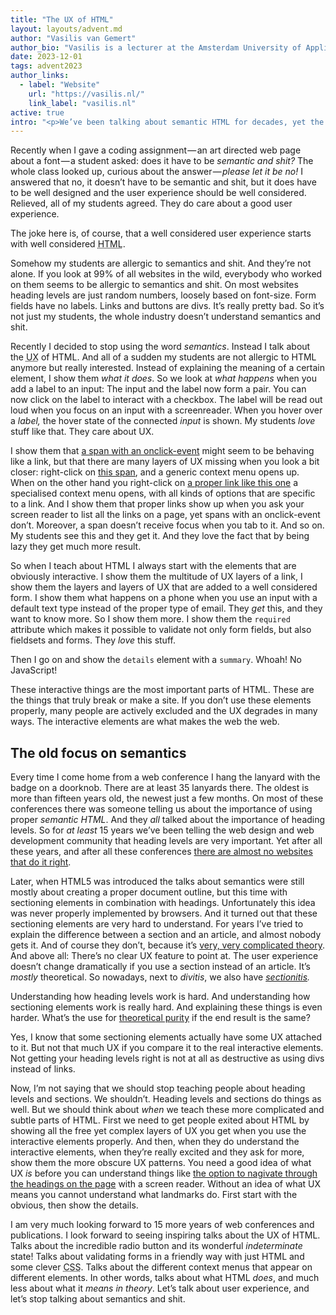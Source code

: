 ```yaml
---
title: "The UX of HTML"
layout: layouts/advent.md
author: "Vasilis van Gemert"
author_bio: "Vasilis is a lecturer at the Amsterdam University of Applied Sciences. Here he teaches the next generation of digital product designers about the web. He believes that universities should research important topics that “the industry” tends to ignore. That’s why he teaches about desiging for accessibility (and about CSS, which can use more love as well)."
date: 2023-12-01
tags: advent2023
author_links:
  - label: "Website"
    url: "https://vasilis.nl/"
    link_label: "vasilis.nl"
active: true
intro: "<p>We’ve been talking about semantic HTML for decades, yet the HTML on all websites is still a mess. Maybe if we start talking about the user experience of HTML designers and developers will get enthusiastic.</p>"
---
```

Recently when I gave a coding assignment — an art directed web page about a font — a student asked: does it have to be *semantic and shit?* The whole class looked up, curious about the answer — *please let it be no!* I answered that no, it doesn’t have to be semantic and shit, but it does have to be well designed and the user experience should be well considered. Relieved, all of my students agreed. They do care about a good user experience.

The joke here is, of course, that a well considered user experience starts with well considered <abbr title="HyperText Markup Language">HTML</abbr>.

Somehow my students are allergic to semantics and shit. And they’re not alone. If you look at 99% of all websites in the wild, everybody who worked on them seems to be allergic to semantics and shit. On most websites heading levels are just random numbers, loosely based on font-size. Form fields have no labels. Links and buttons are divs. It’s really pretty bad. So it’s not just my students, the whole industry doesn’t understand semantics and shit.

Recently I decided to stop using the word *semantics*. Instead I talk about the <abbr title="User eXperience">UX</abbr> of <abbr>HTML</abbr>. And all of a sudden my students are not allergic to <abbr>HTML</abbr> anymore but really interested. Instead of explaining the meaning of a certain element, I show them *what it does*. So we look at *what happens* when you add a label to an input: The input and the label now form a pair. You can now click on the label to interact with a checkbox. The label will be read out loud when you focus on an input with a screenreader. When you hover over a *label,* the hover state of the connected *input* is shown. My students *love* stuff like that. They care about <abbr>UX</abbr>. 

I show them that <span onclick="window.location.href='https://developer.mozilla.org/en-US/docs/Web/HTML/Element/span'" style="text-decoration: underline">a span with an onclick-event</span> might seem to be behaving like a link, but that there are many layers of <abbr>UX</abbr> missing when you look a bit closer: right-click on <span onclick="window.location.href='https://developer.mozilla.org/en-US/docs/Web/HTML/Element/span'" style="text-decoration: underline">this span</span>, and a generic context menu opens up. When on the other hand you right-click on <a href="https://developer.mozilla.org/en-US/docs/Web/HTML/Element/a">a proper link like this one</a> a specialised context menu opens, with all kinds of options that are specific to a link. And I show them that proper links show up when you ask your screen reader to list all the links on a page, yet spans with an onclick-event don’t. Moreover, a span doesn’t receive focus when you tab to it. And so on. My students see this and they get it. And they love the fact that by being lazy they get much more result.

So when I teach about <abbr>HTML</abbr> I always start with the elements that are obviously interactive. I show them the multitude of <abbr>UX</abbr> layers of a link, I show them the layers and layers of <abbr>UX</abbr> that are added to a well considered form. I show them what happens on a phone when you use an input with a default text type instead of the proper type of email. They *get* this, and they want to know more. So I show them more. I show them the `required` attribute which makes it possible to validate not only form fields, but also fieldsets and forms. They *love* this stuff. 

Then I go on and show the `details` element with a `summary`. Whoah! No JavaScript! 

These interactive things are the most important parts of <abbr>HTML</abbr>. These are the things that truly break or make a site. If you don’t use these elements properly, many people are actively excluded and the <abbr>UX</abbr> degrades in many ways. The interactive elements are what makes the web the web. 

## The old focus on semantics

Every time I come home from a web conference I hang the lanyard with the badge on a doorknob. There are at least 35 lanyards there. The oldest is more than fifteen years old, the newest just a few months. On most of these conferences there was someone telling us about the importance of using proper *semantic <abbr>HTML</abbr>*. And they *all* talked about the importance of heading levels. So for *at least* 15 years we’ve been telling the web design and web development community that heading levels are very important. Yet after all these years, and after all these conferences [there are almost no websites that do it right](https://webaim.org/projects/million/#headings). 

Later, when <abbr>HTML</abbr>5 was introduced the talks about semantics were still mostly about creating a proper document outline, but this time with sectioning elements in combination with headings. Unfortunately this idea was never properly implemented by browsers. And it turned out that these sectioning elements are very hard to understand. For years I’ve tried to explain the difference between a section and an article, and almost nobody gets it. And of course they don’t, because it’s [very, very complicated theory](https://www.smashingmagazine.com/2022/07/article-section-elements-accessibility/). And above all: There’s no clear <abbr>UX</abbr> feature to point at. The user experience doesn’t change dramatically if you use a section instead of an article. It’s *mostly* theoretical. So nowadays, next to *divitis*, we also have *[sectionitis](https://www.reddit.com/r/web_design/comments/1it5aa/is_sectionitis_the_new_divitis/).* 

Understanding how heading levels work is hard. And understanding how sectioning elements work is really hard. And explaining these things is even harder. What’s the use for [theoretical purity](https://www.w3.org/TR/HTML-design-principles/#priority-of-constituencies) if the end result is the same?

Yes, I know that some sectioning elements actually have some <abbr>UX</abbr> attached to it. But not that much <abbr>UX</abbr> if you compare it to the real interactive elements. Not getting your heading levels right is not at all as destructive as using divs instead of links. 

Now, I’m not saying that we should stop teaching people about heading levels and sections. We shouldn’t. Heading levels and sections do things as well. But we should think about *when* we teach these more complicated and subtle parts of <abbr>HTML</abbr>. First we need to get people exited about <abbr>HTML</abbr> by showing all the free yet complex layers of <abbr>UX</abbr> you get when you use the interactive elements properly. And then, when they do understand the interactive elements, when they’re really excited and they ask for more, show them the more obscure <abbr>UX</abbr> patterns. You need a good idea of what <abbr>UX</abbr> *is* before you can understand things like [the option to nagivate through the headings on the page](https://webaim.org/projects/screenreadersurvey9/#finding) with a screen reader. Without an idea of what <abbr>UX</abbr> means you cannot understand what landmarks do. First start with the obvious, then show the details.

I am very much looking forward to 15 more years of web conferences and publications. I look forward to seeing inspiring talks about the <abbr>UX</abbr> of <abbr>HTML</abbr>. Talks about the incredible radio button and its wonderful *indeterminate* state! Talks about validating forms in a friendly way with just <abbr>HTML</abbr> and some clever <abbr title="Cascading StyleSheets">CSS</abbr>. Talks about the different context menus that appear on different elements. In other words, talks about what <abbr>HTML</abbr> *does*, and much less about what it *means in theory*. Let’s talk about user experience, and let’s stop talking about semantics and shit.
